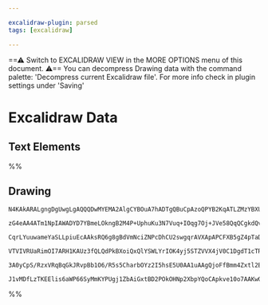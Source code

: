 ```yaml
---

excalidraw-plugin: parsed
tags: [excalidraw]

---
```

==⚠  Switch to EXCALIDRAW VIEW in the MORE OPTIONS menu of this document. ⚠== You can decompress Drawing data with the command palette: 'Decompress current Excalidraw file'. For more info check in plugin settings under 'Saving'


# Excalidraw Data
## Text Elements
%%
## Drawing
```compressed-json
N4KAkARALgngDgUwgLgAQQQDwMYEMA2AlgCYBOuA7hADTgQBuCpAzoQPYB2KqATLZMzYBXUtiRoIACyhQ4zZAHoFAc0JRJQgEYA6bGwC2CgF7N6hbEcK4OCtptbErHALRY8RMpWdx8Q1TdIEfARcZgRmBShcZQUebQBWbQAGGjoghH0EDihmbgBtcDBQMBKIEm4IUgBGADkARyEAMwBNABkAdTgAES7WgC1iAAVW5skefFSSyFhECsDsKI5lYMnS

zG4eAA4ATm1NpIAWADYD7YBmeLOkngB2M4P+UphuKu3N7Vuq+IOqg7Oj+JVe58QqQCgkdQvI5HZI3JJvM6bTZHG5VTY3eKPSCSBCEZTSF6XD7xTYHHhbQHxI48TGgiDWZbiVBJLEQZhQUhsADWCAAwmx8GxSBUAMRVBDi8WrSCaXDYLnKTlCDjEfmC4USDnWZhwXCBbLSiCNQj4fAAZVgKwkgg8hvZnJ57Qhkg2rPt3IQFpgVvQNvKrKV+I44Vya

CqrLYuuwameYaSLLpiuEcAAksRQ6g8gBdVmNciZNPcDhCU2swgqrAVXApAPCFXB5gZ4pTaDwJlnUEAXzdCAQxG4Ry+v2pIJbjBY7C4aH2rPHrE4NU4Ym4dxJ8ThJLLzC66Sgfe4HKECFZmjrxAAosFMtkM8XS3ShHBiLg9/2wzdbvFLkkzjSeAmWyIDguSLEt8FZQV5X3NBGgIMJCk7cAczoXA4DgC0XyZZtoBxTIKiIfEoFWBhCAQCgACE5QVJU

VTVIVRUaRimOI7ARH1KAUz3fQLQdPkBXoiQxQlYSWLYrIOK4yj5STZVVX4jV0C1DgdT1cTRNIdjOIyAAxE1zUtJk2QFf1CggViNPErTuI5D0nWISE0FHSBzM0rieI9L0fSM21HjMsTsisgAlYQgxDF5fJcyyuIAeSjGMXnjCL/IknTOCgbTcH0E1Y1QWlSkigKuO0tKzUIIwmX/JKLMKjIABUsCgABBAip3QYJGiIqrXIyDDSCajS2AoHFcDfVA7

3A0yCpS/RzxVRqBqGkJRvpBb1O6/R5s5CharbOYz2I5hsE5U0AA1uAAgQjoFfBmm4Zxtl2B6nqOa4jguVEbl8ow2AMbhm0gegCCPF4EK6qKMmC2SGwzSp9t8xUSFK8qNguiAEeIC0EDgbg8sgdGAFk2GIBBZtwTRglG2D8DCeHSBIOiFP+iByIFZbSGUWUAAoeCqT7eF56h+b5pIEgASkNQKEGUEs9TmDncG5q5BZ4JXeFVkX4nF0HJuS9yeViqB

J1vMDfLzTKEElis6aWP66SyMmKYPUgj1ZbAiGxtBD2POkOHNp2XbpYQoCApkve10o7AAKwQBZmDNX24EJ4nSfJ6DUCpmnTLlQ3GFqn6JjQJmZkMsJggWSdDVY9kDB22Y0HGiC2Cgym4O9wDQia8vc/z0DTQQ8BuzoY1gibRDOyAA
```
%%